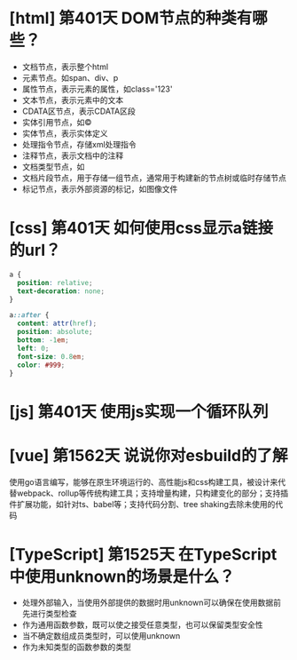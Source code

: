 # [html] 第401天 DOM节点的种类有哪些？

- 文档节点，表示整个html
- 元素节点。如span、div、p
- 属性节点，表示元素的属性，如class='123'
- 文本节点，表示元素中的文本
- CDATA区节点，表示CDATA区段
- 实体引用节点，如&copy;
- 实体节点，表示实体定义
- 处理指令节点，存储xml处理指令
- 注释节点，表示文档中的注释
- 文档类型节点，如<!DOCTYPE html>
- 文档片段节点，用于存储一组节点，通常用于构建新的节点树或临时存储节点
- 标记节点，表示外部资源的标记，如图像文件

# [css] 第401天 如何使用css显示a链接的url？

```css
a {
  position: relative;
  text-decoration: none;
}

a::after {
  content: attr(href);
  position: absolute;
  bottom: -1em;
  left: 0;
  font-size: 0.8em;
  color: #999;
}

```

# [js] 第401天 使用js实现一个循环队列

# [vue] 第1562天 说说你对esbuild的了解

使用go语言编写，能够在原生环境运行的、高性能js和css构建工具，被设计来代替webpack、rollup等传统构建工具；支持增量构建，只构建变化的部分；支持插件扩展功能，如针对ts、babel等；支持代码分割、tree shaking去除未使用的代码

# [TypeScript] 第1525天 在TypeScript中使用unknown的场景是什么？

- 处理外部输入，当使用外部提供的数据时用unknown可以确保在使用数据前先进行类型检查
- 作为通用函数参数，既可以使之接受任意类型，也可以保留类型安全性
- 当不确定数组成员类型时，可以使用unknown
- 作为未知类型的函数参数的类型
